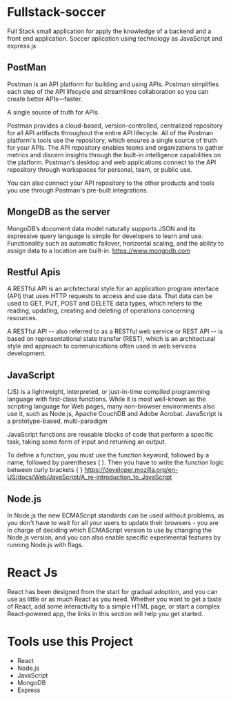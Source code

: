 # Fullstack-soccer
Full Stack small application for apply the knowledge of a backend and a front end application.
Soccer aplication using technology as JavaScript and express js 


## PostMan
Postman is an API platform for building and using APIs. Postman simplifies each step of the API lifecycle and streamlines collaboration so you can create better APIs—faster.

A single source of truth for APIs

Postman provides a cloud-based, version-controlled, centralized repository for all API artifacts throughout the entire API lifecycle. All of the Postman platform's tools use the repository, which ensures a single source of truth for your APIs. The API repository enables teams and organizations to gather metrics and discern insights through the built-in intelligence capabilities on the platform. Postman's desktop and web applications connect to the API repository through workspaces for personal, team, or public use.

You can also connect your API repository to the other products and tools you use through Postman's pre-built integrations.

## MongeDB as the server 

MongoDB’s document data model naturally supports JSON and its expressive query language is simple for developers to learn and use. Functionality such as automatic failover, horizontal scaling, and the ability to assign data to a location are built-in.
https://www.mongodb.com

## Restful Apis
A RESTful API is an architectural style for an application program interface (API) that uses HTTP requests to access and use data. That data can be used to GET, PUT, POST and DELETE data types, which refers to the reading, updating, creating and deleting of operations concerning resources.

A RESTful API -- also referred to as a RESTful web service or REST API -- is based on representational state transfer (REST), which is an architectural style and approach to communications often used in web services development.

## JavaScript 

 (JS) is a lightweight, interpreted, or just-in-time compiled programming language with first-class functions. While it is most well-known as the scripting language for Web pages, many non-browser environments also use it, such as Node.js, Apache CouchDB and Adobe Acrobat. JavaScript is a prototype-based, multi-paradigm

JavaScript functions are reusable blocks of code that perform a specific task, taking some form of input and returning an output.

To define a function, you must use the function keyword, followed by a name, followed by parentheses ( ). Then you have to write the function logic between curly brackets { }
https://developer.mozilla.org/en-US/docs/Web/JavaScript/A_re-introduction_to_JavaScript


## Node.js 
In Node.js the new ECMAScript standards can be used without problems, as you don't have to wait for all your users to update their browsers - you are in charge of deciding which ECMAScript version to use by changing the Node.js version, and you can also enable specific experimental features by running Node.js with flags.

# React Js
React has been designed from the start for gradual adoption, and you can use as little or as much React as you need. Whether you want to get a taste of React, add some interactivity to a simple HTML page, or start a complex React-powered app, the links in this section will help you get started.

# Tools use this Project

* React
* Node.js
* JavaScript
* MongoDB
* Express

